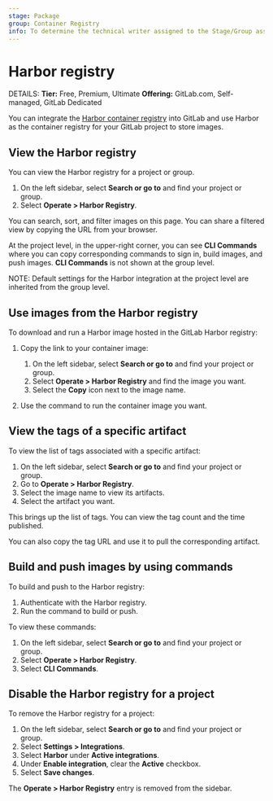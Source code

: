 ```yaml
---
stage: Package
group: Container Registry
info: To determine the technical writer assigned to the Stage/Group associated with this page, see https://handbook.gitlab.com/handbook/product/ux/technical-writing/#assignments
---
```


# Harbor registry

DETAILS:
**Tier:** Free, Premium, Ultimate
**Offering:** GitLab.com, Self-managed, GitLab Dedicated

You can integrate the [Harbor container registry](../../../user/project/integrations/harbor.md) into GitLab and use Harbor as the container registry for your GitLab project to store images.

## View the Harbor registry

You can view the Harbor registry for a project or group.

1. On the left sidebar, select **Search or go to** and find your project or group.
1. Select **Operate > Harbor Registry**.

You can search, sort, and filter images on this page. You can share a filtered view by copying the URL from your browser.

At the project level, in the upper-right corner, you can see **CLI Commands** where you can copy
corresponding commands to sign in, build images, and push images. **CLI Commands** is not shown at
the group level.

NOTE:
Default settings for the Harbor integration at the project level are inherited from the group level.

## Use images from the Harbor registry

To download and run a Harbor image hosted in the GitLab Harbor registry:

1. Copy the link to your container image:
    1. On the left sidebar, select **Search or go to** and find your project or group.
    1. Select **Operate > Harbor Registry** and find the image you want.
    1. Select the **Copy** icon next to the image name.

1. Use the command to run the container image you want.

## View the tags of a specific artifact

To view the list of tags associated with a specific artifact:

1. On the left sidebar, select **Search or go to** and find your project or group.
1. Go to **Operate > Harbor Registry**.
1. Select the image name to view its artifacts.
1. Select the artifact you want.

This brings up the list of tags. You can view the tag count and the time published.

You can also copy the tag URL and use it to pull the corresponding artifact.

## Build and push images by using commands

To build and push to the Harbor registry:

1. Authenticate with the Harbor registry.
1. Run the command to build or push.

To view these commands:

1. On the left sidebar, select **Search or go to** and find your project or group.
1. Select **Operate > Harbor Registry**.
1. Select **CLI Commands**.

## Disable the Harbor registry for a project

To remove the Harbor registry for a project:

1. On the left sidebar, select **Search or go to** and find your project or group.
1. Select **Settings > Integrations**.
1. Select **Harbor** under **Active integrations**.
1. Under **Enable integration**, clear the **Active** checkbox.
1. Select **Save changes**.

The **Operate > Harbor Registry** entry is removed from the sidebar.
